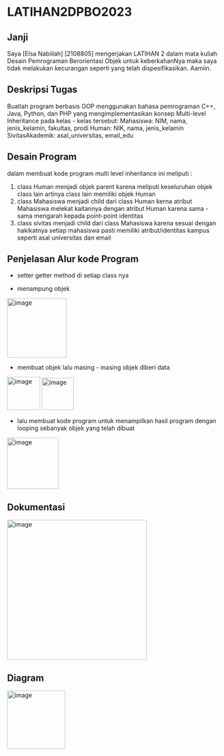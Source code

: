 # LATIHAN2DPBO2023
## Janji 
Saya [Elsa Nabiilah] [2108805] mengerjakan LATIHAN 2 dalam mata kuliah Desain Pemrograman Berorientasi Objek untuk keberkahanNya maka saya tidak melakukan kecurangan seperti yang telah dispesifikasikan. Aamiin.

## Deskripsi Tugas 
Buatlah program berbasis OOP menggunakan bahasa pemrograman C++, Java, Python, dan PHP yang mengimplementasikan konsep Multi-level Inheritance  pada kelas - kelas tersebut:
Mahasiswa: NIM, nama, jenis_kelamin, fakultas, prodi
Human: NIK, nama, jenis_kelamin
SivitasAkademik: asal_universitas, email_edu

## Desain Program 
dalam membuat kode program multi level inheritance ini meliputi : 
1. class Human menjadi objek parent karena meliputi keseluruhan objek class lain artinya class lain memiliki objek Human
2. class Mahasiswa menjadi child dari class Human kerna atribut Mahasiswa melekat kaitannya dengan atribut Human karena sama - sama mengarah kepada point-point identitas 
3. class sivitas menjadi child dari class Mahasiswa karena sesuai dengan hakikatnya setiap mahasiswa pasti memiliki atribut/identitas kampus seperti asal universitas dan email

## Penjelasan Alur kode Program
- setter getter method di setiap class nya

- menampung objek
<img width="139" alt="image" src="https://user-images.githubusercontent.com/101001227/219882799-d8376ca1-60c1-4499-ba41-25adfae15450.png">
 
- membuat objek lalu masing - masing objek diberi data 
<img width="77" alt="image" src="https://user-images.githubusercontent.com/101001227/219882818-bea4b0d0-6470-490d-a774-51b0a0bbc1b3.png">
<img width="75" alt="image" src="https://user-images.githubusercontent.com/101001227/219882843-5798682c-010c-42a4-832b-550bc8815240.png">

- lalu membuat kode program untuk menampilkan hasil program dengan looping sebanyak objek yang telah dibuat
<img width="120" alt="image" src="https://user-images.githubusercontent.com/101001227/219882861-33f92068-0b5b-45d2-986d-52a6fa68dd72.png">

## Dokumentasi
<img width="327" alt="image" src="https://user-images.githubusercontent.com/101001227/219882157-8cd3f07a-939c-43fe-b198-b0fa24a9ee81.png">

## Diagram 
<img width="136" alt="image" src="https://user-images.githubusercontent.com/101001227/220382770-3af69e3e-1f84-4a93-b838-52edaaef09fa.png">


